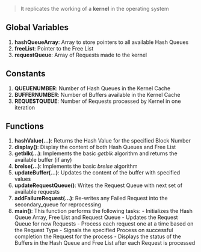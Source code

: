 > It replicates the working of a **kernel** in the operating system

## Global Variables
1. **hashQueueArray**: Array to store pointers to all available Hash Queues
2. **freeList**: Pointer to the Free List
3. **requestQueue**: Array of Requests made to the kernel 

## Constants
1. **QUEUENUMBER**: Number of Hash Queues in the Kernel Cache
2. **BUFFERNUMBER**: Number of Buffers available in the Kernel Cache
3. **REQUESTQUEUE**: Number of Requests processed by Kernel in one iteration

## Functions
1. **hashValue(...)**: Returns the Hash Value for the specified Block Number
2. **display()**: Display the content of both Hash Queues and Free List
3. **getblk(...)**: Implements the basic *getblk* algorithm and returns the available buffer (if any)
4. **brelse(...)**: Implements the basic *brelse* algorithm
5. **updateBuffer(...)**: Updates the content of the buffer with specified values
6. **updateRequestQueue()**: Writes the Request Queue with next set of available requests
7. **addFailureRequest(...)**: Re-writes any Failed Request into the secondary_queue for reprocessing
8. **main()**: This function performs the following tasks:
            - Initializes the Hash Queue Array, Free List and Request Queue 
            - Updates the Request Queue for new Requests
            - Process each request one at a time based on the Request Type
            - Signals the specified Process on successful completion the Request for the process
            - Displays the status of the Buffers in the Hash Queue and Free List after each Request is processed
            
